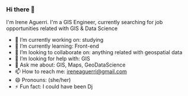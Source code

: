 ### Hi there 👋

I'm Irene Aguerri. I'm a GIS Engineer, currently searching for job opportunities related with GIS & Data Science

- 🔭 I’m currently working on: studying
- 🌱 I’m currently learning: Front-end
- 👯 I’m looking to collaborate on: anything related with geospatial data
- 🤔 I’m looking for help with: GIS
- 💬 Ask me about: GIS, Maps, GeoDataScience
- 📫 How to reach me: ireneaguerri@gmail.com
- 😄 Pronouns: (she/her)
- ⚡ Fun fact: I could have been Dj 
